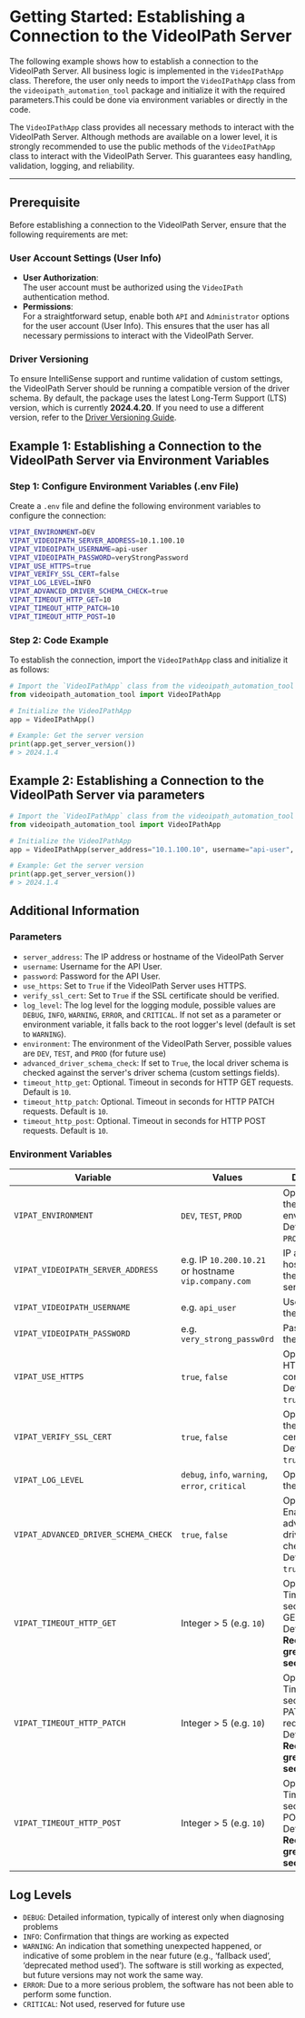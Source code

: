 # Getting Started: Establishing a Connection to the VideoIPath Server

The following example shows how to establish a connection to the VideoIPath Server. All business logic is implemented in the `VideoIPathApp` class. Therefore, the user only needs to import the `VideoIPathApp` class from the `videoipath_automation_tool` package and initialize it with the required parameters.This could be done via environment variables or directly in the code.

The `VideoIPathApp` class provides all necessary methods to interact with the VideoIPath Server. Although methods are available on a lower level, it is strongly recommended to use the public methods of the `VideoIPathApp` class to interact with the VideoIPath Server. This guarantees easy handling, validation, logging, and reliability.

---

## Prerequisite

Before establishing a connection to the VideoIPath Server, ensure that the following requirements are met:

### User Account Settings (User Info)

- **User Authorization**:<br>The user account must be authorized using the `VideoIPath` authentication method.
- **Permissions**:<br>For a straightforward setup, enable both `API` and `Administrator` options for the user account (User Info). This ensures that the user has all necessary permissions to interact with the VideoIPath Server.

### Driver Versioning

To ensure IntelliSense support and runtime validation of custom settings, the VideoIPath Server should be running a compatible version of the driver schema. By default, the package uses the latest Long-Term Support (LTS) version, which is currently **2024.4.20**. If you need to use a different version, refer to the [Driver Versioning Guide](../driver-versioning.md).

## Example 1: Establishing a Connection to the VideoIPath Server via Environment Variables

### Step 1: Configure Environment Variables (.env File)

Create a `.env` file and define the following environment variables to configure the connection:

```bash
VIPAT_ENVIRONMENT=DEV
VIPAT_VIDEOIPATH_SERVER_ADDRESS=10.1.100.10
VIPAT_VIDEOIPATH_USERNAME=api-user
VIPAT_VIDEOIPATH_PASSWORD=veryStrongPassword
VIPAT_USE_HTTPS=true
VIPAT_VERIFY_SSL_CERT=false
VIPAT_LOG_LEVEL=INFO
VIPAT_ADVANCED_DRIVER_SCHEMA_CHECK=true
VIPAT_TIMEOUT_HTTP_GET=10
VIPAT_TIMEOUT_HTTP_PATCH=10
VIPAT_TIMEOUT_HTTP_POST=10
```

### Step 2: Code Example

To establish the connection, import the `VideoIPathApp` class and initialize it as follows:

```python
# Import the `VideoIPathApp` class from the videoipath_automation_tool package
from videoipath_automation_tool import VideoIPathApp

# Initialize the VideoIPathApp
app = VideoIPathApp()

# Example: Get the server version
print(app.get_server_version())
# > 2024.1.4
```

## Example 2: Establishing a Connection to the VideoIPath Server via parameters

```python
# Import the `VideoIPathApp` class from the videoipath_automation_tool package
from videoipath_automation_tool import VideoIPathApp

# Initialize the VideoIPathApp
app = VideoIPathApp(server_address="10.1.100.10", username="api-user", password="veryStrongPassword", use_https=True, verify_ssl_cert=False, log_level="DEBUG")

# Example: Get the server version
print(app.get_server_version())
# > 2024.1.4
```

## Additional Information

### Parameters

- `server_address`: The IP address or hostname of the VideoIPath Server
- `username`: Username for the API User.
- `password`: Password for the API User.
- `use_https`: Set to `True` if the VideoIPath Server uses HTTPS.
- `verify_ssl_cert`: Set to `True` if the SSL certificate should be verified.
- `log_level`: The log level for the logging module, possible values are `DEBUG`, `INFO`, `WARNING`, `ERROR`, and `CRITICAL`. If not set as a parameter or environment variable, it falls back to the root logger's level (default is set to `WARNING`).
- `environment`: The environment of the VideoIPath Server, possible values are `DEV`, `TEST`, and `PROD` (for future use)
- `advanced_driver_schema_check`: If set to `True`, the local driver schema is checked against the server's driver schema (custom settings fields).
- `timeout_http_get`: Optional. Timeout in seconds for HTTP GET requests. Default is `10`.
- `timeout_http_patch`: Optional. Timeout in seconds for HTTP PATCH requests. Default is `10`.
- `timeout_http_post`: Optional. Timeout in seconds for HTTP POST requests. Default is `10`.

### Environment Variables

| Variable        | Values                                          | Description                                      |
|-----------------|-------------------------------------------------|--------------------------------------------------|
| `VIPAT_ENVIRONMENT`   | `DEV`, `TEST`, `PROD`                          | Optional: Define the environment. Defaults to `PROD`. |
| `VIPAT_VIDEOIPATH_SERVER_ADDRESS` | e.g. IP `10.200.10.21` or hostname `vip.company.com` | IP address or hostname of the VideoIPath server. |
| `VIPAT_VIDEOIPATH_USERNAME` | e.g. `api_user`                               | Username for the API User.                      |
| `VIPAT_VIDEOIPATH_PASSWORD` | e.g. `very_strong_passw0rd`                    | Password for the API User.                      |
| `VIPAT_USE_HTTPS`         | `true`, `false`                                | Optional: Use HTTPS for the connection. Defaults to `true`. |
| `VIPAT_VERIFY_SSL_CERT`  | `true`, `false`                                | Optional: Verify the SSL certificate. Defaults to `true`. |
| `VIPAT_LOG_LEVEL`     | `debug`, `info`, `warning`, `error`, `critical` | Optional: Set the log level. |
| `VIPAT_ADVANCED_DRIVER_SCHEMA_CHECK` | `true`, `false` | Optional: Enable advanced driver schema checks. Defaults to `true`. |
| `VIPAT_TIMEOUT_HTTP_GET`   | Integer > 5 (e.g. `10`)  | Optional. Timeout in seconds for GET requests. Default is `10`.<br>**Recommended: greater than 5 seconds.** |
| `VIPAT_TIMEOUT_HTTP_PATCH` | Integer > 5 (e.g. `10`) | Optional. Timeout in seconds for PATCH requests. Default is `10`.<br>**Recommended: greater than 5 seconds.** |
| `VIPAT_TIMEOUT_HTTP_POST`  | Integer > 5 (e.g. `10`)  | Optional. Timeout in seconds for POST requests. Default is `10`.<br>**Recommended: greater than 5 seconds.** |

## Log Levels

- `DEBUG`: Detailed information, typically of interest only when diagnosing problems
- `INFO`: Confirmation that things are working as expected
- `WARNING`: An indication that something unexpected happened, or indicative of some problem in the near future (e.g., ‘fallback used’, ‘deprecated method used’). The software is still working as expected, but future versions may not work the same way.
- `ERROR`: Due to a more serious problem, the software has not been able to perform some function.
- `CRITICAL`: Not used, reserved for future use
